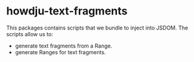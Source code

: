 # howdju-text-fragments

This packages contains scripts that we bundle to inject into JSDOM.
The scripts allow us to:

- generate text fragments from a Range.
- generate Ranges for text fragments.
